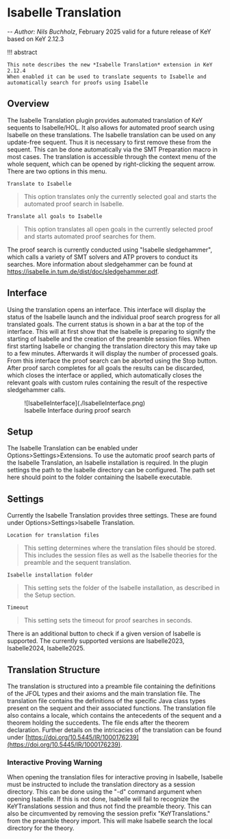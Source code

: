 # Isabelle Translation

-- *Author: Nils Buchholz*, February 2025 valid for a future release of KeY based on KeY 2.12.3

!!! abstract

    This note describes the new *Isabelle Translation* extension in KeY 2.12.4
    When enabled it can be used to translate sequents to Isabelle and automatically search for proofs using Isabelle

## Overview

The Isabelle Translation plugin provides automated translation of KeY sequents to Isabelle/HOL. It also allows for automated proof search using Isabelle on these translations.
The Isabelle translation can be used on any update-free sequent.
Thus it is necessary to first remove these from the sequent. This can be done automatically via the SMT Preparation macro in most cases.
The translation is accessible through the context menu of the whole sequent, which can be opened by right-clicking the sequent arrow. There are two options in this menu. 

`Translate to Isabelle`

   >This option translates only the currently selected goal and starts the automated proof search in Isabelle.

`Translate all goals to Isabelle`

   >This option translates all open goals in the currently selected proof and starts automated proof searches for them.


The proof search is currently conducted using "Isabelle sledgehammer", which calls a variety of SMT solvers and ATP provers to conduct its searches. More information about sledgehammer can be found at https://isabelle.in.tum.de/dist/doc/sledgehammer.pdf.

## Interface
Using the translation opens an interface. This interface will display the status of the Isabelle launch and the individual proof search progress for all translated goals.
The current status is shown in a bar at the top of the interface. This will at first show that the Isabelle is preparing to signify the starting of Isabelle and the creation of the preamble session files. When first starting Isabelle or changing the translation directory this may take up to a few minutes. Afterwards it will display the number of processed goals.
From this interface the proof search can be aborted using the Stop button. After proof sarch completes for all goals the results can be discarded, which closes the interface or applied, which automatically closes the relevant goals with custom rules containing the result of the respective sledgehammer calls.

<figure markdown>
   ![IsabelleInterface](./IsabelleInterface.png)
   <figcaption>Isabelle Interface during proof search</figcaption>
</figure>

## Setup

The Isabelle Translation can be enabled under Options>Settings>Extensions.
To use the automatic proof search parts of the Isabelle Translation, an Isabelle installation is required. In the plugin settings the path to the Isabelle directory can be configured. The path set here should point to the folder containing the Isabelle executable.

## Settings

Currently the Isabelle Translation provides three settings. These are found under Options>Settings>Isabelle Translation.

`Location for translation files`
   >This setting determines where the translation files should be stored. This includes the session files as well as the Isabelle theories for the preamble and the sequent translation.

`Isabelle installation folder`
   >This setting sets the folder of the Isabelle installation, as described in the Setup section.

`Timeout`
   >This setting sets the timeout for proof searches in seconds.

There is an additional button to check if a given version of Isabelle is supported. The currently supported versions are Isabelle2023, Isabelle2024, Isabelle2025.


## Translation Structure
The translation is structured into a preamble file containing the definitions of the JFOL types and their axioms and the main translation file. The translation file contains the definitions of the specific Java class types present on the sequent and their associated functions. The translation file also contains a locale, which contains the antecedents of the sequent and a theorem holding the succedents. The file ends after the theorem declaration.
Further details on the intricacies of the translation can be found under [https://doi.org/10.5445/IR/1000176239](https://doi.org/10.5445/IR/1000176239).

### Interactive Proving Warning
When opening the translation files for interactive proving in Isabelle, Isabelle must be instructed to include the translation directory as a session directory. This can be done using the "-d" command argument when opening Isabelle. If this is not done, Isabelle will fail to recognize the KeYTranslations session and thus not find the preamble theory. This can also be circumvented by removing the session prefix "KeYTranslations." from the preamble theory import. This will make Isabelle search the local directory for the theory.
